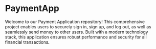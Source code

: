 # PaymentApp
Welcome to our Payment Application repository! This comprehensive project enables users to securely sign in, sign up, and log out, as well as seamlessly send money to other users. Built with a modern technology stack, this application ensures robust performance and security for all financial transactions.
